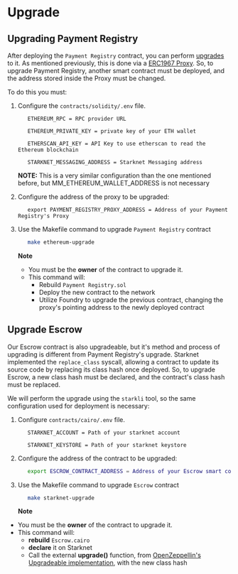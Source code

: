 # Upgrade

## Upgrading Payment Registry

After deploying the `Payment Registry` contract, you can perform [upgrades](https://docs.openzeppelin.com/contracts/4.x/api/proxy#UUPSUpgradeable) to it. As 
mentioned previously, this is done via a [ERC1967 Proxy](https://docs.openzeppelin.com/contracts/4.x/api/proxy#ERC1967Proxy). So, to upgrade 
Payment Registry, another smart contract must be deployed, and the address stored inside 
the Proxy must be changed.

To do this you must:

1. Configure the `contracts/solidity/.env` file.

   ```env
      ETHEREUM_RPC = RPC provider URL

      ETHEREUM_PRIVATE_KEY = private key of your ETH wallet

      ETHERSCAN_API_KEY = API Key to use etherscan to read the Ethereum blockchain

      STARKNET_MESSAGING_ADDRESS = Starknet Messaging address
   ```

   **NOTE:** This is a very similar configuration than the one mentioned before, but 
MM_ETHEREUM_WALLET_ADDRESS is not necessary

2. Configure the address of the proxy to be upgraded:

   ```b
      export PAYMENT_REGISTRY_PROXY_ADDRESS = Address of your Payment Registry's Proxy
   ```

3. Use the Makefile command to upgrade `Payment Registry` contract

   ```bash
      make ethereum-upgrade
   ```

   **Note**
   - You must be the **owner** of the contract to upgrade it.
   - This command will:
      - Rebuild `Payment Registry.sol`
      - Deploy the new contract to the network
      - Utilize Foundry to upgrade the previous contract, changing the proxy's pointing 
     address to the newly deployed contract

## Upgrade Escrow

Our Escrow contract is also upgradeable, but it's method and process of upgrading is 
different from Payment Registry's upgrade. Starknet implemented the `replace_class` syscall, 
allowing a contract to update its source code by replacing its class hash once deployed. 
So, to upgrade Escrow, a new class hash must be declared, and the contract's class 
hash must be replaced.

We will perform the upgrade using the `starkli` tool, so the same configuration used 
for deployment is necessary:

1. Configure `contracts/cairo/.env` file.

   ```env
      STARKNET_ACCOUNT = Path of your starknet account

      STARKNET_KEYSTORE = Path of your starknet keystore
   ```

2. Configure the address of the contract to be upgraded:

   ```bash
      export ESCROW_CONTRACT_ADDRESS = Address of your Escrow smart contract
   ```

3. Use the Makefile command to upgrade `Escrow` contract

   ```bash
      make starknet-upgrade
   ```

   **Note**

- You must be the **owner** of the contract to upgrade it.
- This command will:
  - **rebuild** `Escrow.cairo`
  - **declare** it on Starknet
  - Call the external **upgrade()** function, 
  from [OpenZeppellin's Upgradeable implementation](https://github.com/OpenZeppelin/cairo-contracts/blob/release-v0.8.0/src/upgrades/upgradeable.cairo), with the new class hash

